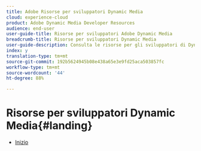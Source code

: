 ```yaml
---
title: Adobe Risorse per sviluppatori Dynamic Media
cloud: experience-cloud
product: Adobe Dynamic Media Developer Resources
audience: end-user
user-guide-title: Risorse per sviluppatori Adobe Dynamic Media
breadcrumb-title: Risorse per sviluppatori Dynamic Media
user-guide-description: Consulta le risorse per gli sviluppatori di Dynamic Media, come la guida di riferimento per visualizzatori, le API Image Server e Image Rendering e le precedenti note sulla versione di Scene7.
index: y
translation-type: tm+mt
source-git-commit: 192b5624945b08e438a65e3e9fd25aca503857fc
workflow-type: tm+mt
source-wordcount: '44'
ht-degree: 88%

---
```



# Risorse per sviluppatori Dynamic Media{#landing}

+ [Inizio](home.md)

<!--This TOC may not be necessary. Not sure, so leaving it in.
+ [Viewers Reference Guide](/help/aem-viewers-ref/homeviewers.md)
+ [IS/IR API](/help/aem-is-ir-api/homeisir.md)
+ [IPS API](/help/aem-ips-api/c-overview.md)
+ [Image Authoring](/help/aem-ia/aem-ia-home.md)
+ [Dynamic Media Classic Release Notes](/help/s7-release-notes/homern.md)
-->
